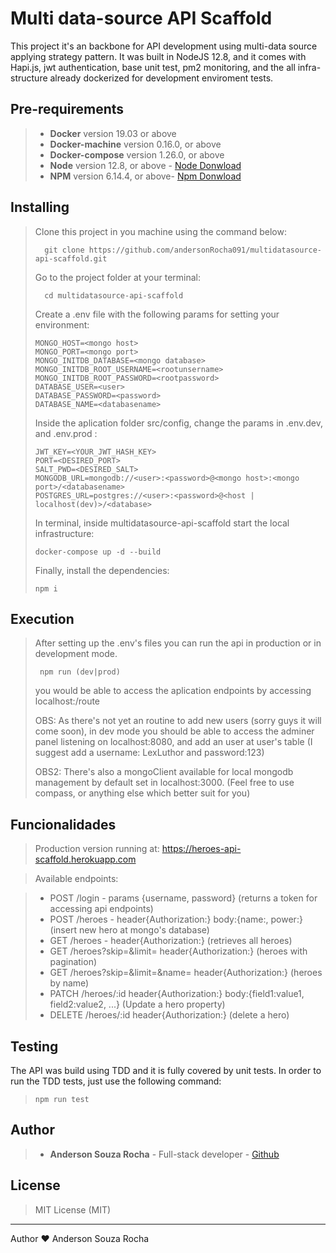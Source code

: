 # Multi data-source API Scaffold

This project it's an backbone for API development using multi-data source applying strategy pattern. It was built in NodeJS 12.8, and it comes with Hapi.js, jwt authentication, base unit test, pm2 monitoring, and the all infra-structure already dockerized for development enviroment tests.

## Pre-requirements

> - **Docker** version 19.03 or above
> - **Docker-machine** version 0.16.0, or above
> - **Docker-compose** version 1.26.0, or above
> - **Node** version 12.8, or above - [Node Donwload](https://nodejs.org/pt-br/download/)
> - **NPM** version 6.14.4, or above- [Npm Donwload](https://www.npmjs.com/package/download)

## Installing

> Clone this project in you machine using the command below:
> ```
> 	git clone https://github.com/andersonRocha091/multidatasource-api-scaffold.git
> ```
> Go to the project folder at your terminal:
> ```
> 	cd multidatasource-api-scaffold
> ```
> Create a .env file with the following params for setting your environment:
> ```
> MONGO_HOST=<mongo host>
> MONGO_PORT=<mongo port>
> MONGO_INITDB_DATABASE=<mongo database>
> MONGO_INITDB_ROOT_USERNAME=<rootunsername>
> MONGO_INITDB_ROOT_PASSWORD=<rootpassword>
> DATABASE_USER=<user>
> DATABASE_PASSWORD=<password>
> DATABASE_NAME=<databasename>
> ```
> Inside the aplication folder src/config, change the params in .env.dev, and .env.prod :
> ```
> JWT_KEY=<YOUR_JWT_HASH_KEY>
> PORT=<DESIRED_PORT>
> SALT_PWD=<DESIRED_SALT>
> MONGODB_URL=mongodb://<user>:<password>@<mongo host>:<mongo port>/<databasename>
> POSTGRES_URL=postgres://<user>:<password>@<host | localhost(dev)>/<database> 
> ```
>
> In terminal, inside multidatasource-api-scaffold start the local infrastructure:
> ```
> docker-compose up -d --build
>
> ```
> Finally, install the dependencies:
>```
> npm i
>```

## Execution

> After setting up the .env's files you can run the api in production or in development mode. 
> ```
>  npm run (dev|prod)
> ```
> you would be able to access the aplication endpoints by accessing localhost:<port>/route
>
> OBS: As there's not yet an routine to add new users (sorry guys it will come soon), in dev mode you should be able to access the adminer
> panel listening on localhost:8080, and add an user at user's table (I suggest add a username: LexLuthor and password:123)
>
> OBS2: There's also a mongoClient available for local mongodb management by default set in localhost:3000. (Feel free to use compass, or anything else which better suit for you)

## Funcionalidades

> Production version running at: https://heroes-api-scaffold.herokuapp.com

> Available endpoints:

> - POST /login  - params {username, password} (returns a token for accessing api endpoints)
> - POST /heroes - header{Authorization:<receivedToken>} body:{name:<heroName>, power:<heroPower>} (insert new hero at mongo's database)
> - GET /heroes -  header{Authorization:<receivedToken>} (retrieves all heroes)
> - GET /heroes?skip=<desiredSkip>&limit=<desiredLimit> header{Authorization:<receivedToken>} (heroes with pagination)
> - GET /heroes?skip=<desiredSkip>&limit=<desiredLimit>&name=<Hero Name> header{Authorization:<receivedToken>} (heroes by name)
> - PATCH /heroes/:id header{Authorization:<receivedToken>} body:{field1:value1, field2:value2, ...} (Update a hero property)
> - DELETE /heroes/:id header{Authorization:<receivedToken>} (delete a hero)

## Testing

The API was build using TDD and it is fully covered by unit tests. In order to run the TDD tests, just use the following command:
>```
> npm run test
>```

## Author

> - **Anderson Souza Rocha** - Full-stack developer - [Github](https://github.com/andersonRocha091) 


## License 

> MIT License (MIT)

---
Author ❤ Anderson Souza Rocha
